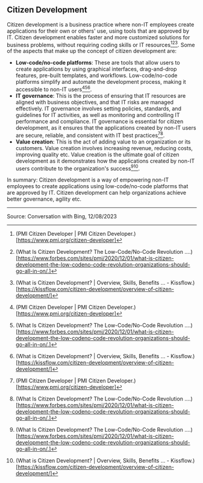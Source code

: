 Citizen Development
---
Citizen development is a business practice where non-IT employees create applications for their own or others' use, using tools that are approved by IT. Citizen development enables faster and more customized solutions for business problems, without requiring coding skills or IT resources[^1][^2][^3]. Some of the aspects that make up the concept of citizen development are:

- **Low-code/no-code platforms**: These are tools that allow users to create applications by using graphical interfaces, drag-and-drop features, pre-built templates, and workflows. Low-code/no-code platforms simplify and automate the development process, making it accessible to non-IT users[^1][^2][^3].
- **IT governance**: This is the process of ensuring that IT resources are aligned with business objectives, and that IT risks are managed effectively. IT governance involves setting policies, standards, and guidelines for IT activities, as well as monitoring and controlling IT performance and compliance. IT governance is essential for citizen development, as it ensures that the applications created by non-IT users are secure, reliable, and consistent with IT best practices[^1][^2].
- **Value creation**: This is the act of adding value to an organization or its customers. Value creation involves increasing revenue, reducing costs, improving quality etc. Value creation is the ultimate goal of citizen development as it demonstrates how the applications created by non-IT users contribute to the organization's success[^2][^3].

In summary: Citizen development is a way of empowering non-IT employees to create applications using low-code/no-code platforms that are approved by IT. Citizen development can help organizations achieve better governance, agility etc.

---

Source: Conversation with Bing, 12/08/2023
[^1]: (PMI Citizen Developer | PMI Citizen Developer.)[https://www.pmi.org/citizen-developer]
[^2]: (What Is Citizen Development? The Low-Code/No-Code Revolution ....)[https://www.forbes.com/sites/pmi/2020/12/01/what-is-citizen-development-the-low-codeno-code-revolution-organizations-should-go-all-in-on/.]
[^3]: (What is Citizen Development? | Overview, Skills, Benefits ... - Kissflow.)[https://kissflow.com/citizen-development/overview-of-citizen-development/]